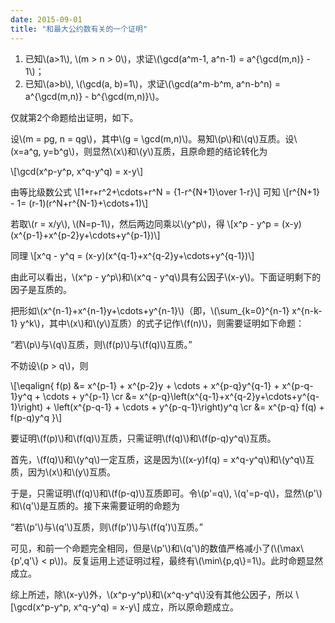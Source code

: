 ```yaml
---
date: 2015-09-01
title: "和最大公约数有关的一个证明"
---
```


1. 已知\\(a>1\\), \\(m > n > 0\\)，求证\\(\gcd(a^m-1, a^n-1) = a^{\gcd(m,n)} - 1\\)；
2. 已知\\(a>b\\), \\(\gcd(a, b)=1\\)，求证\\(\gcd(a^m-b^m, a^n-b^n) = a^{\gcd(m,n)} - b^{\gcd(m,n)}\\)。

<!--more-->

仅就第2个命题给出证明，如下。

设\\(m = pg, n = qg\\)，其中\\(g = \gcd(m,n)\\)。易知\\(p\\)和\\(q\\)互质。设\\(x=a^g, y=b^g\\)，则显然\\(x\\)和\\(y\\)互质，且原命题的结论转化为

\\[\gcd(x^p-y^p, x^q-y^q) = x-y\\]

由等比级数公式
\\[1+r+r^2+\cdots+r^N = {1-r^{N+1}\over 1-r}\\]
可知
\\[r^{N+1} - 1= (r-1)(r^N+r^{N-1}+\cdots+1)\\]

若取\\(r = x/y\\), \\(N=p-1\\)，然后两边同乘以\\(y^p\\)，得
\\[x^p - y^p = (x-y)(x^{p-1}+x^{p-2}y+\cdots+y^{p-1})\\]

同理
\\[x^q - y^q = (x-y)(x^{q-1}+x^{q-2}y+\cdots+y^{q-1})\\]

由此可以看出，\\(x^p - y^p\\)和\\(x^q - y^q\\)具有公因子\\(x-y\\)。下面证明剩下的因子是互质的。

把形如\\(x^{n-1}+x^{n-1}y+\cdots+y^{n-1}\\)（即，\\(\sum\_{k=0}^{n-1} x^{n-k-1} y^k\\)，其中\\(x\\)和\\(y\\)互质）的式子记作\\(f(n)\\)，则需要证明如下命题：

“若\\(p\\)与\\(q\\)互质，则\\(f(p)\\)与\\(f(q)\\)互质。”

不妨设\\(p > q\\)，则

\\[\eqalign{
f(p)
&= x^{p-1} + x^{p-2}y + \cdots + x^{p-q}y^{q-1} + x^{p-q-1}y^q + \cdots + y^{p-1} \cr
&= x^{p-q}\left(x^{q-1}+x^{q-2}y+\cdots+y^{q-1}\right) + \left(x^{p-q-1} + \cdots + y^{p-q-1}\right)y^q \cr
&= x^{p-q} f(q) + f(p-q)y^q
}\\]

要证明\\(f(p)\\)和\\(f(q)\\)互质，只需证明\\(f(q)\\)和\\(f(p-q)y^q\\)互质。

首先，\\(f(q)\\)和\\(y^q\\)一定互质，这是因为\\((x-y)f(q) = x^q-y^q\\)和\\(y^q\\)互质，因为\\(x\\)和\\(y\\)互质。

于是，只需证明\\(f(q)\\)和\\(f(p-q)\\)互质即可。令\\(p'=q\\), \\(q'=p-q\\)，显然\\(p'\\)和\\(q'\\)是互质的。接下来需要证明的命题为

“若\\(p'\\)与\\(q'\\)互质，则\\(f(p')\\)与\\(f(q')\\)互质。”

可见，和前一个命题完全相同，但是\\(p'\\)和\\(q'\\)的数值严格减小了(\\(\max\\{p',q'\\} < p\\))。反复运用上述证明过程，最终有\\(\min\\{p,q\\}=1\\)。此时命题显然成立。

综上所述，除\\(x-y\\)外，\\(x^p-y^p\\)和\\(x^q-y^q\\)没有其他公因子，所以
\\[\gcd(x^p-y^p, x^q-y^q) = x-y\\]
成立，所以原命题成立。

